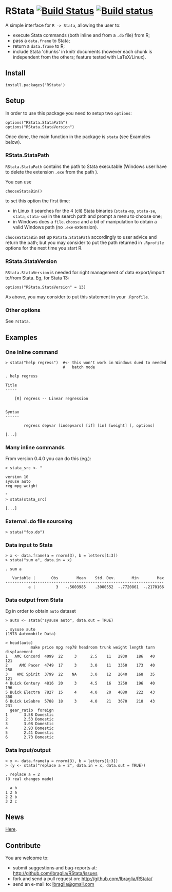 RStata [![Build Status](https://travis-ci.org/lbraglia/RStata.svg)](https://travis-ci.org/lbraglia/RStata) [![Build status](https://ci.appveyor.com/api/projects/status/hr28hr9hu7f80cpy)](https://ci.appveyor.com/project/lbraglia/rstata)
======
A simple interface for `R -> Stata`, allowing the user to:
- execute Stata commands (both inline and from a `.do` file) from R;
- pass a `data.frame` to Stata;
- return a `data.frame` to R;
- include Stata 'chunks' in knitr documents (however each chunk is
  independent from the others;  feature tested with LaTeX/Linux).

## Install
```
install.packages('RStata')
```

## Setup
In order to use this package you need to setup two `options`:
```
options("RStata.StataPath")
options("RStata.StataVersion")
```
Once done, the main function in the package is `stata` (see Examples below).


### RStata.StataPath
`RStata.StataPath` contains the path to Stata executable (Windows
user have to delete the extension `.exe` from the path ).

You can use

```
chooseStataBin()
```

to set this option the first time:
- in Linux it searches for the 4 (cli) Stata binaries (`stata-mp`,
  `stata-se`, `stata`, `stata-sm`) in the search path and prompt a menu to
  choose one;
- in Windows does a `file.choose` and a bit of manipulation to obtain a valid
  Windows path (no `.exe` extension).

`chooseStataBin` set up `RStata.StataPath` accordingly to user advice and
return the path; but you may consider to put the path returned in
`.Rprofile` options for the next time you start R.

### RStata.StataVersion
`RStata.StataVersion` is needed for right management of data export/import
to/from Stata.  Eg, for Stata 13:
```
options("RStata.StataVersion" = 13)
```

As above, you may consider to put this statement in your `.Rprofile`.

### Other options
See `?stata`.

## Examples

### One inline command
```
> stata("help regress")  #<- this won't work in Windows dued to needed
                         #   batch mode

. help regress

Title
-----

    [R] regress -- Linear regression


Syntax
------

        regress depvar [indepvars] [if] [in] [weight] [, options]

[...]
```

### Many inline commands
From version 0.4.0 you can do this (eg.):
```
> stata_src <- "

version 10
sysuse auto
reg mpg weight

"
> stata(stata_src)

[...]
```

### External .do file sourceing
```
> stata("foo.do")
```

### Data input to Stata
```
> x <- data.frame(a = rnorm(3), b = letters[1:3])
> stata("sum a", data.in = x)

. sum a

   Variable |       Obs        Mean    Std. Dev.       Min        Max
------------+--------------------------------------------------------
          a |         3   -.5603985    .3000552  -.7720861  -.2170166
```

### Data output from Stata
Eg in order to obtain `auto` dataset
```
> auto <- stata("sysuse auto", data.out = TRUE)

. sysuse auto
(1978 Automobile Data)
 
> head(auto)
           make price mpg rep78 headroom trunk weight length turn displacement
1   AMC Concord  4099  22     3      2.5    11   2930    186   40          121
2     AMC Pacer  4749  17     3      3.0    11   3350    173   40          258
3    AMC Spirit  3799  22    NA      3.0    12   2640    168   35          121
4 Buick Century  4816  20     3      4.5    16   3250    196   40          196
5 Buick Electra  7827  15     4      4.0    20   4080    222   43          350
6 Buick LeSabre  5788  18     3      4.0    21   3670    218   43          231
  gear_ratio  foreign
1       3.58 Domestic
2       2.53 Domestic
3       3.08 Domestic
4       2.93 Domestic
5       2.41 Domestic
6       2.73 Domestic
```

### Data input/output
```
> x <- data.frame(a = rnorm(3), b = letters[1:3])
> (y <- stata("replace a = 2", data.in = x, data.out = TRUE))

. replace a = 2
(3 real changes made)

  a b
1 2 a
2 2 b
3 2 c
```


## News
[Here](http://raw.githubusercontent.com/lbraglia/RStata/master/NEWS).

## Contribute
You are welcome to:
* submit suggestions and bug-reports at: <http://github.com/lbraglia/RStata/issues>
* fork and send a pull request on: <http://github.com/lbraglia/RStata/>
* send an e-mail to: <lbraglia@gmail.com>
